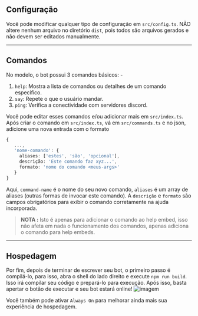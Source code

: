
## Configuração

Você pode modificar qualquer tipo de configuração em `src/config.ts`. NÃO altere nenhum arquivo no diretório `dist`, pois todos são arquivos gerados e não devem ser editados manualmente.

---

## Comandos

No modelo, o bot possui 3 comandos básicos: -

1. `help`: Mostra a lista de comandos ou detalhes de um comando específico.
2. `say`: Repete o que o usuário mandar.
3. `ping`: Verifica a conectividade com servidores discord.

Você pode editar esses comandos e/ou adicionar mais em `src/index.ts`. Após criar o comando em `src/index.ts`, vá em `src/commands.ts` e no json, adicione uma nova entrada com o formato
```ts
{
   ...,
   'nome-comando': {
     aliases: ['estes', 'são', 'opcional'],
     descrição: 'Este comando faz xyz...',
     formato: 'nome do comando <meus-args>'
   }
}
```

Aqui, `command-name` é o nome do seu novo comando, `aliases` é um array de aliases (outras formas de invocar este comando). A `descrição` e `formato` são campos obrigatórios para exibir o comando corretamente na ajuda incorporada.

> **NOTA :** Isto é apenas para adicionar o comando ao help embed, isso não afeta em nada o funcionamento dos comandos, apenas adiciona o comando para help embeds.

---

## Hospedagem

Por fim, depois de terminar de escrever seu bot, o primeiro passo é compilá-lo, para isso, abra o shell do lado direito e execute `npm run build`. Isso irá compilar seu código e prepará-lo para execução. Após isso, basta apertar o botão de executar e seu bot estará online! ![imagem](https://i.postimg.cc/dtbZkvKP/image.png)

Você também pode ativar `Always On` para melhorar ainda mais sua experiência de hospedagem.
